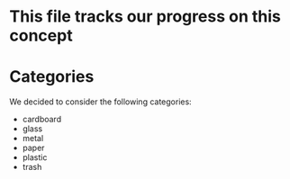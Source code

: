 # This file tracks our progress on this concept

# Categories

We decided to consider the following categories:

- cardboard
- glass
- metal
- paper
- plastic
- trash
